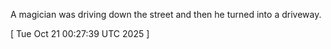  
A magician was driving down the street and then he turned into a driveway.
 
[ 
Tue Oct 21 00:27:39 UTC 2025
 ]
